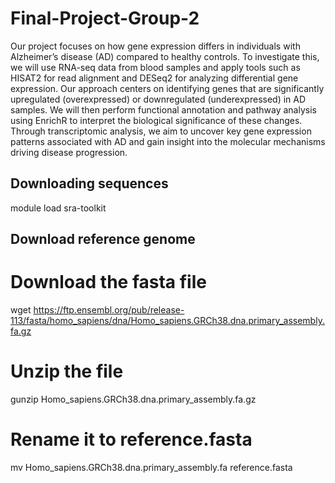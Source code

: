 # Final-Project-Group-2

Our project focuses on how gene expression differs in individuals with Alzheimer’s disease (AD) compared to healthy controls. To investigate this, we will use RNA-seq data from blood samples and apply tools such as HISAT2 for read alignment and DESeq2 for analyzing differential gene expression. Our approach centers on identifying genes that are significantly upregulated (overexpressed) or downregulated (underexpressed) in AD samples. We will then perform functional annotation and pathway analysis using EnrichR to interpret the biological significance of these changes. Through transcriptomic analysis, we aim to uncover key gene expression patterns associated with AD and gain insight into the molecular mechanisms driving disease progression.

## Downloading sequences
module load sra-toolkit


## Download reference genome
# Download the fasta file
wget https://ftp.ensembl.org/pub/release-113/fasta/homo_sapiens/dna/Homo_sapiens.GRCh38.dna.primary_assembly.fa.gz

# Unzip the file
gunzip Homo_sapiens.GRCh38.dna.primary_assembly.fa.gz

# Rename it to reference.fasta
mv Homo_sapiens.GRCh38.dna.primary_assembly.fa reference.fasta
